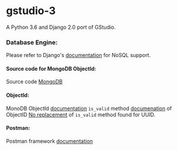 # gstudio-3
A Python 3.6 and Django 2.0 port of GStudio.

### Database Engine:  
Please refer to Django's [documentation](https://code.djangoproject.com/wiki/NoSqlSupport) for NoSQL support.

#### Source code for MongoDB ObjectId:
Source code [MongoDB](http://mongodb.github.io/node-mongodb-native/2.0/tutorials/objectid/)

#### ObjectId:
MonoDB ObjectId [documentation](https://docs.mongodb.com/manual/reference/method/ObjectId/)
`is_valid` method [documenation](https://stackoverflow.com/questions/28774526/how-to-check-that-mongo-objectid-is-valid-in-python?rq=1) of ObjectID
[No replacement](https://github.com/ramsey/uuid/issues/178) of `is_valid` method found for UUID.

#### Postman:
Postman framework [documentation](https://www.getpostman.com/docs/v6/postman/sending_api_requests/requests)

